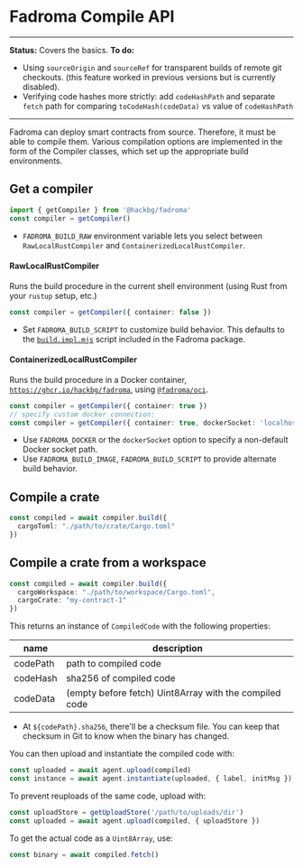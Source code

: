 # Fadroma Compile API

---

**Status:** Covers the basics.
**To do:**
  * Using `sourceOrigin` and `sourceRef` for transparent builds of remote git checkouts.
    (this feature worked in previous versions but is currently disabled).
  * Verifying code hashes more strictly: add `codeHashPath` and separate
    `fetch` path for comparing `toCodeHash(codeData)` vs value of `codeHashPath`

---

Fadroma can deploy smart contracts from source.
Therefore, it must be able to compile them.
Various compilation options are implemented
in the form of the Compiler classes, which
set up the appropriate build environments.

## Get a compiler

```typescript
import { getCompiler } from '@hackbg/fadroma'
const compiler = getCompiler()
```

* `FADROMA_BUILD_RAW` environment variable lets you select
  between `RawLocalRustCompiler` and `ContainerizedLocalRustCompiler`.

#### RawLocalRustCompiler

Runs the build procedure in the current shell environment
(using Rust from your `rustup` setup, etc.)

```typescript
const compiler = getCompiler({ container: false })
```

* Set `FADROMA_BUILD_SCRIPT` to customize build behavior. This defaults to
  the [`build.impl.mjs`](./build.impl.mjs) script included in the Fadroma package.

#### ContainerizedLocalRustCompiler

Runs the build procedure in a Docker container, [`https://ghcr.io/hackbg/fadroma`](https://github.com/hackbg/fadroma/pkgs/container/fadroma),
using [`@fadroma/oci`](https://www.npmjs.com/package/@fadroma/oci).

```typescript
const compiler = getCompiler({ container: true })
// specify custom docker connection:
const compiler = getCompiler({ container: true, dockerSocket: 'localhost:5000' })
```

* Use `FADROMA_DOCKER` or the `dockerSocket` option to specify a non-default Docker socket path.
* Use `FADROMA_BUILD_IMAGE`, `FADROMA_BUILD_SCRIPT` to provide alternate build behavior.

## Compile a crate

```typescript
const compiled = await compiler.build({
  cargoToml: "./path/to/crate/Cargo.toml"
})
```

## Compile a crate from a workspace

```typescript
const compiled = await compiler.build({
  cargoWorkspace: "./path/to/workspace/Cargo.toml",
  cargoCrate: "my-contract-1"
})
```

This returns an instance of `CompiledCode` with the following properties:

|name|description|
|-|-|
|codePath|path to compiled code|
|codeHash|sha256 of compiled code|
|codeData|(empty before fetch) Uint8Array with the compiled code|

* At `${codePath}.sha256`, there'll be a checksum file.
  You can keep that checksum in Git to know when the binary has changed.

You can then upload and instantiate the compiled code with:

```typescript
const uploaded = await agent.upload(compiled)
const instance = await agent.instantiate(uploaded, { label, initMsg })
```

To prevent reuploads of the same code, upload with:

```typescript
const uploadStore = getUploadStore('/path/to/uploads/dir') 
const uploaded = await agent.upload(compiled, { uploadStore })
```

To get the actual code as a `Uint8Array`, use:

```typescript
const binary = await compiled.fetch()
```

